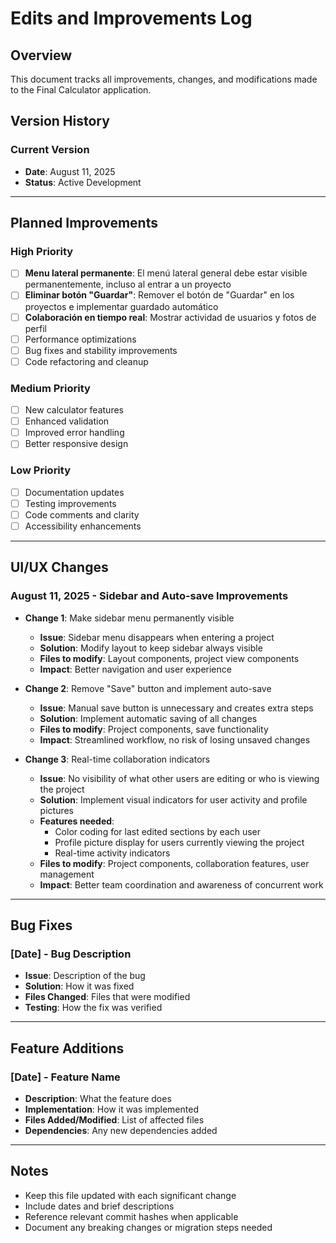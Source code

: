 # Edits and Improvements Log

## Overview
This document tracks all improvements, changes, and modifications made to the Final Calculator application.

## Version History

### Current Version
- **Date**: August 11, 2025
- **Status**: Active Development

---

## Planned Improvements

### High Priority
- [ ] **Menu lateral permanente**: El menú lateral general debe estar visible permanentemente, incluso al entrar a un proyecto
- [ ] **Eliminar botón "Guardar"**: Remover el botón de "Guardar" en los proyectos e implementar guardado automático
- [ ] **Colaboración en tiempo real**: Mostrar actividad de usuarios y fotos de perfil
- [ ] Performance optimizations
- [ ] Bug fixes and stability improvements
- [ ] Code refactoring and cleanup

### Medium Priority
- [ ] New calculator features
- [ ] Enhanced validation
- [ ] Improved error handling
- [ ] Better responsive design

### Low Priority
- [ ] Documentation updates
- [ ] Testing improvements
- [ ] Code comments and clarity
- [ ] Accessibility enhancements

---

## UI/UX Changes

### August 11, 2025 - Sidebar and Auto-save Improvements
- **Change 1**: Make sidebar menu permanently visible
  - **Issue**: Sidebar menu disappears when entering a project
  - **Solution**: Modify layout to keep sidebar always visible
  - **Files to modify**: Layout components, project view components
  - **Impact**: Better navigation and user experience

- **Change 2**: Remove "Save" button and implement auto-save
  - **Issue**: Manual save button is unnecessary and creates extra steps
  - **Solution**: Implement automatic saving of all changes
  - **Files to modify**: Project components, save functionality
  - **Impact**: Streamlined workflow, no risk of losing unsaved changes

- **Change 3**: Real-time collaboration indicators
  - **Issue**: No visibility of what other users are editing or who is viewing the project
  - **Solution**: Implement visual indicators for user activity and profile pictures
  - **Features needed**:
    - Color coding for last edited sections by each user
    - Profile picture display for users currently viewing the project
    - Real-time activity indicators
  - **Files to modify**: Project components, collaboration features, user management
  - **Impact**: Better team coordination and awareness of concurrent work

---

## Bug Fixes

### [Date] - Bug Description
- **Issue**: Description of the bug
- **Solution**: How it was fixed
- **Files Changed**: Files that were modified
- **Testing**: How the fix was verified

---

## Feature Additions

### [Date] - Feature Name
- **Description**: What the feature does
- **Implementation**: How it was implemented
- **Files Added/Modified**: List of affected files
- **Dependencies**: Any new dependencies added

---

## Notes
- Keep this file updated with each significant change
- Include dates and brief descriptions
- Reference relevant commit hashes when applicable
- Document any breaking changes or migration steps needed
